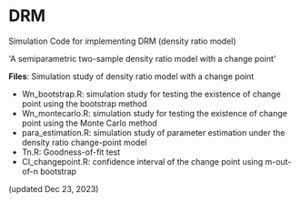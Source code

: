 # DRM
Simulation Code for implementing DRM (density ratio model)

'A semiparametric two-sample density ratio model with a change point'

**Files**: Simulation study of density ratio model with a change point

-   Wn_bootstrap.R: simulation study for testing the existence of change point using the bootstrap method
-   Wn_montecarlo.R: simulation study for testing the existence of change point using the Monte Carlo method
-   para_estimation.R: simulation study of parameter estimation under the density ratio change-point model
-   Tn.R: Goodness-of-fit test
-   CI_changepoint.R: confidence interval of the change point using m-out-of-n bootstrap

(updated Dec 23, 2023)

